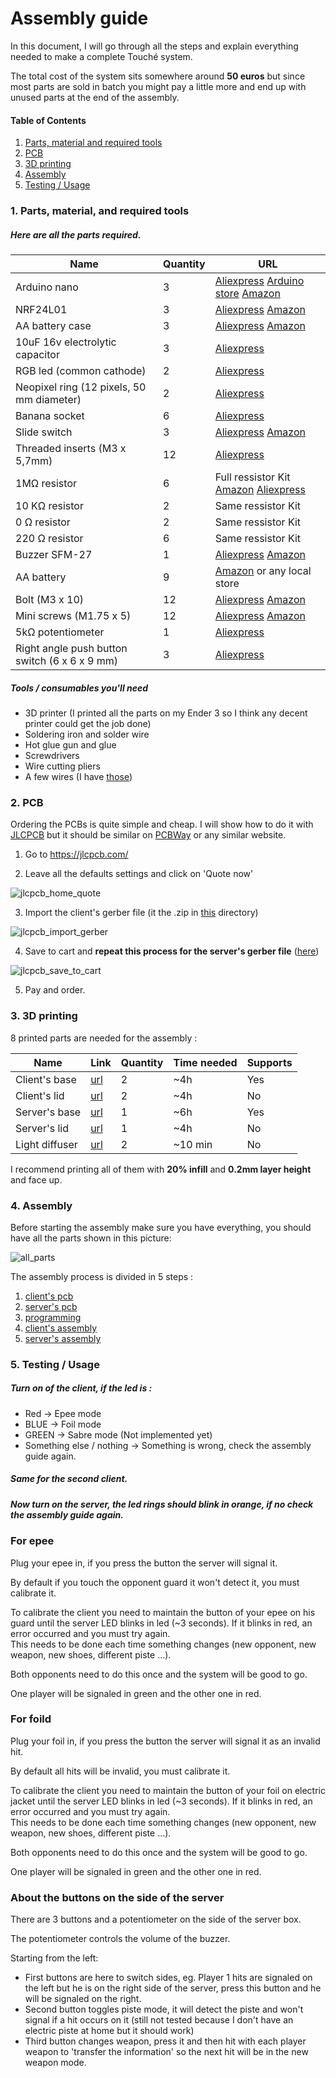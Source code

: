 # Assembly guide

In this document, I will go through all the steps and explain everything needed to make a complete Touché system.

The total cost of the system sits somewhere around **50 euros** but since most parts are sold in batch you might pay a little more and end up with unused parts at the end of the assembly.

#### Table of Contents

1. [Parts, material and required tools](#p1)
2. [PCB](#p2)
3. [3D printing](#p3)
4. [Assembly](#p4)
5. [Testing / Usage](#p5)



<a name="p1"/>

### 1. Parts, material, and required tools

##### Here are all the parts required.

| Name                                          | Quantity | URL  |
| --------------------------------------------- | -------- | ---- |
| Arduino nano                                  | 3        | [Aliexpress](https://fr.aliexpress.com/item/32647196840.html?spm=a2g0o.productlist.0.0.54bf557doXKYBm&algo_pvid=2dafda83-8817-4a5d-9a19-fa4c728a5307&algo_expid=2dafda83-8817-4a5d-9a19-fa4c728a5307-0&btsid=2100bdec16164048649457162ec18e&ws_ab_test=searchweb0_0,searchweb201602_,searchweb201603_) [Arduino store](https://store.arduino.cc/arduino-nano) [Amazon](https://www.amazon.fr/Elegoo-Pi%C3%A8ces-ATmega328P-Contr%C3%B4leur-Arduino/dp/B0722YYBSS/ref=sr_1_5?__mk_fr_FR=%C3%85M%C3%85%C5%BD%C3%95%C3%91&dchild=1&keywords=arduino+nano&qid=1616404940&sr=8-5) |
| NRF24L01                                      | 3        | [Aliexpress](https://fr.aliexpress.com/item/32517849393.html?spm=a2g0o.productlist.0.0.7052156e1u6EWG&algo_pvid=22320d44-49fd-4c5b-8917-0aec425791c5&algo_expid=22320d44-49fd-4c5b-8917-0aec425791c5-0&btsid=2100bdec16164050216182977ec18e&ws_ab_test=searchweb0_0,searchweb201602_,searchweb201603_) [Amazon](https://www.amazon.fr/AZDelivery-NRF24L01-Antenne-emetteur-recepteur-R%C3%A9cepteur/dp/B06XJN417D/ref=sr_1_7?__mk_fr_FR=%C3%85M%C3%85%C5%BD%C3%95%C3%91&dchild=1&keywords=nrf24l01&qid=1616405051&sr=8-7) |
| AA battery case                               | 3        | [Aliexpress](https://fr.aliexpress.com/item/1005001707889794.html?spm=a2g0o.productlist.0.0.4a7250f2xvurNo&algo_pvid=09dbf49a-a358-43e9-8fb5-643cd7c1323b&algo_expid=09dbf49a-a358-43e9-8fb5-643cd7c1323b-0&btsid=2100bdec16164051545004908ec18e&ws_ab_test=searchweb0_0,searchweb201602_,searchweb201603_) [Amazon](https://www.amazon.fr/HUAYAO-Batterie-Plastique-Stockage-Transparent/dp/B08VDHCD66/ref=sr_1_8?__mk_fr_FR=%C3%85M%C3%85%C5%BD%C3%95%C3%91&dchild=1&keywords=3+AA+battery+case&qid=1616405113&sr=8-8) |
| 10uF 16v electrolytic capacitor               | 3        | [Aliexpress](https://fr.aliexpress.com/item/32812085542.html?spm=a2g0o.cart.0.0.3a7f3c00e96C79&mp=1) |
| RGB led (common cathode)                      | 2        | [Aliexpress](https://fr.aliexpress.com/item/32757977782.html?spm=a2g0o.productlist.0.0.3fe47c00Zn99Co&algo_pvid=b4ef31d6-d214-46bb-bef0-ac81c41d9967&algo_expid=b4ef31d6-d214-46bb-bef0-ac81c41d9967-0&btsid=0b0a187916200811598005049e1326&ws_ab_test=searchweb0_0,searchweb201602_,searchweb201603_) |
| Neopixel ring (12 pixels, 50 mm diameter)     | 2        | [Aliexpress](https://fr.aliexpress.com/item/32835427711.html?spm=a2g0s.9042311.0.0.27426c37UHtlV5) |
| Banana socket                                 | 6        | [Aliexpress](https://fr.aliexpress.com/item/32871913429.html?spm=a2g0o.productlist.0.0.717377a1QiWSxl&algo_pvid=1f3db05d-7783-4ff9-8da5-87ac7512a254&algo_expid=1f3db05d-7783-4ff9-8da5-87ac7512a254-3&btsid=0b0a187916200812276135080e1326&ws_ab_test=searchweb0_0,searchweb201602_,searchweb201603_) |
| Slide switch                                  | 3        | [Aliexpress](https://fr.aliexpress.com/item/32807468914.html?spm=a2g0o.productlist.0.0.2ea1efebRmneNM&algo_pvid=36c82aba-d689-49ea-ad36-39383b8dd7a9&algo_expid=36c82aba-d689-49ea-ad36-39383b8dd7a9-3&btsid=2100bdec16164056564492872ec18e&ws_ab_test=searchweb0_0,searchweb201602_,searchweb201603_) [Amazon](https://www.amazon.fr/Lezed-Interrupteur-Horizontal-commutateur-horizontal/dp/B07LBPDB6S/ref=sr_1_33?__mk_fr_FR=%C3%85M%C3%85%C5%BD%C3%95%C3%91&dchild=1&keywords=switch+button&qid=1616405594&sr=8-33) |
| Threaded inserts (M3 x 5,7mm)                 | 12       | [Aliexpress](https://fr.aliexpress.com/item/4001258499799.html?spm=a2g0o.productlist.0.0.612f7dbbvz6kTJ&algo_pvid=baed550c-1ba2-4479-8cc2-1377f3ba6714&algo_expid=baed550c-1ba2-4479-8cc2-1377f3ba6714-2&btsid=2100bdec16164057395673206ec18e&ws_ab_test=searchweb0_0,searchweb201602_,searchweb201603_) |
| 1MΩ resistor                                  | 6        | Full ressistor Kit [Amazon](https://www.amazon.fr/ELEGOO-R%C3%A9sistance-Electroniques-Exp%C3%A9rimentalur-Exp%C3%A9rimental/dp/B071LHFQKD/ref=sr_1_5?__mk_fr_FR=%C3%85M%C3%85%C5%BD%C3%95%C3%91&crid=327NRMDKWZ3TP&dchild=1&keywords=resistor+kit&qid=1616405873&sprefix=resistor%2Caps%2C164&sr=8-5) [Aliexpress](https://fr.aliexpress.com/item/1005001968824337.html?spm=a2g0o.productlist.0.0.746b3f8c0Y2Mhn&algo_pvid=f9607bec-0de2-428e-a303-aaa761708253&algo_expid=f9607bec-0de2-428e-a303-aaa761708253-0&btsid=2100bdec16164059394684677ec18e&ws_ab_test=searchweb0_0,searchweb201602_,searchweb201603_)    |
| 10 KΩ resistor                                | 2        | Same ressistor Kit |
| 0 Ω resistor                                  | 2        | Same ressistor Kit |
| 220 Ω resistor                                | 6        | Same ressistor Kit |
| Buzzer SFM-27                                 | 1        | [Aliexpress](https://fr.aliexpress.com/item/1005002095783515.html?spm=a2g0o.productlist.0.0.a9add4abscUyMV&algo_pvid=d7001577-bf5f-497d-9e5e-af7428784ad3&algo_expid=d7001577-bf5f-497d-9e5e-af7428784ad3-3&btsid=2100bdec16164060163915350ec18e&ws_ab_test=searchweb0_0,searchweb201602_,searchweb201603_) [Amazon](https://www.amazon.fr/YANSHON-Buzzer-dAlarme-Avertisseur-%C3%A9lectronique/dp/B07RY42FQ5/ref=sr_1_1?__mk_fr_FR=%C3%85M%C3%85%C5%BD%C3%95%C3%91&dchild=1&keywords=sfm+27&qid=1616406059&sr=8-1) |
| AA battery                                    | 9        | [Amazon](https://www.amazon.fr/Duracell-Plus-Power-Piles-Alcalines/dp/B005EJFLJC/ref=sr_1_5?__mk_fr_FR=%C3%85M%C3%85%C5%BD%C3%95%C3%91&dchild=1&keywords=aa+battery&qid=1616406100&sr=8-5) or any local store |
| Bolt (M3 x 10)                                | 12       | [Aliexpress](https://fr.aliexpress.com/item/33012853233.html?spm=a2g0o.productlist.0.0.3a3888c1zqhxRF&algo_pvid=5c853c10-dafd-437e-900e-69b52295e526&algo_expid=5c853c10-dafd-437e-900e-69b52295e526-0&btsid=0b0a050b16200820396897562e170e&ws_ab_test=searchweb0_0,searchweb201602_,searchweb201603_) [Amazon](https://www.amazon.fr/100pcs-Boulon-Hexagonale-Cylindrique-inoxydable/dp/B073ZY19VS/ref=sr_1_13?__mk_fr_FR=%C3%85M%C3%85%C5%BD%C3%95%C3%91&dchild=1&keywords=m3+x+10&qid=1620082082&sr=8-13) |
| Mini screws (M1.75 x 5)                       | 12       | [Aliexpress](https://fr.aliexpress.com/item/4000930559532.html?spm=a2g0o.productlist.0.0.761321146ysipd&algo_pvid=0f249ca6-419b-4e43-90a0-ce0ec4231748&algo_expid=0f249ca6-419b-4e43-90a0-ce0ec4231748-1&btsid=0b0a050b16200822461428680e170e&ws_ab_test=searchweb0_0,searchweb201602_,searchweb201603_) [Amazon](https://www.amazon.fr/1000pcs-minuscules-crois%C3%A9e-dassortiment-autotaraudeurs/dp/B07WXHH6ZL/ref=sr_1_1?__mk_fr_FR=%C3%85M%C3%85%C5%BD%C3%95%C3%91&dchild=1&keywords=mini+screws+m1.7&qid=1620082194&sr=8-1) |
| 5kΩ potentiometer                             | 1        | [Aliexpress](https://www.aliexpress.com/item/1005002056193990.html?spm=a2g0o.productlist.0.0.32a713cbDKwMcm&algo_pvid=3e42dbd6-8663-4864-a628-38a8b36c8e7e&algo_expid=3e42dbd6-8663-4864-a628-38a8b36c8e7e-2&btsid=2100bdec16229737670425226e4bfa&ws_ab_test=searchweb0_0,searchweb201602_,searchweb201603_) |
| Right angle push button switch (6 x 6 x 9 mm) | 3        | [Aliexpress](https://www.aliexpress.com/item/32901481925.html?spm=a2g0s.9042311.0.0.17af6c37yXC24E) |



##### Tools / consumables you'll need

- 3D printer (I printed all the parts on my Ender 3 so I think any decent printer could get the job done)
- Soldering iron and solder wire
- Hot glue gun and glue
- Screwdrivers
- Wire cutting pliers
- A few wires (I have [those](https://www.amazon.com/TUOFENG-Wire-Solid-different-colored-spools/dp/B07TX6BX47/ref=sr_1_5?dchild=1&keywords=wires&qid=1620082408&sr=8-5))



<a name="p2"/>

### 2. PCB

Ordering the PCBs is quite simple and cheap. I will show how to do it with [JLCPCB](https://jlcpcb.com/) but it should be similar on [PCBWay](https://www.pcbway.com/) or any similar website.

1. Go to https://jlcpcb.com/

2. Leave all the defaults settings and click on 'Quote now'


![jlcpcb_home_quote](./pictures/jlcpcb_home_quote.png)


3. Import the client's gerber file (it the .zip in [this](https://github.com/Yohannfra/Touche/tree/master/Documents/PCB/client) directory)


![jlcpcb_import_gerber](./pictures/jlcpcb_import_gerber.png)

4. Save to cart and **repeat this process for the server's gerber file** ([here](https://github.com/Yohannfra/Touche/tree/master/Documents/PCB/server))


![jlcpcb_save_to_cart](./pictures/jlcpcb_save_to_cart.png)


5. Pay and order.

<a name="p3"/>

### 3. 3D printing

8 printed parts are needed for the assembly :

| Name                    | Link                                                         | Quantity | Time needed | Supports |
| ----------------------- | ------------------------------------------------------------ | -------- | ----------- | -------- |
| Client's base           | [url](https://github.com/Yohannfra/Touche/tree/master/Documents/CAD/client/base_client.stl)    | 2        | ~4h         | Yes      |
| Client's lid            | [url](https://github.com/Yohannfra/Touche/tree/master/Documents/CAD/client/lid_client.stl)     | 2        | ~4h         | No       |
| Server's base           | [url](https://github.com/Yohannfra/Touche/tree/master/Documents/CAD/server/base_server.stl)    | 1        | ~6h         | Yes      |
| Server's lid            | [url](https://github.com/Yohannfra/Touche/tree/master/Documents/CAD/server/lid_server.stl)     | 1        | ~4h         | No       |
| Light diffuser          | [url](https://github.com/Yohannfra/Touche/tree/master/Documents/CAD/server/light_diffuser.stl) | 2        | ~10 min     | No       |


I recommend printing all of them with **20% infill** and **0.2mm layer height** and face up.

<a name="p4"/>

### 4. Assembly

Before starting the assembly make sure you have everything, you should have all the parts shown in this picture:

![all_parts](https://imgur.com/XIzH3Ku.jpg)



The assembly process is divided in 5 steps :
1. [client's pcb](./Step1.md)
2. [server's pcb](./Step2.md)
3. [programming](./Step3.md)
4. [client's assembly](./Step4.md)
5. [server's assembly](./Step5.md)

<a name="p5"/>

### 5. Testing / Usage

##### Turn on of the client, if the led is :
- Red -> Epee mode
- BLUE -> Foil mode
- GREEN -> Sabre mode (Not implemented yet)
- Something else / nothing -> Something is wrong, check the assembly guide again.

##### Same for the second client.

##### Now turn on the server, the led rings should blink in orange, if no check the assembly guide again.

### For epee

Plug your epee in, if you press the button the server will signal it.

By default if you touch the opponent guard it won't detect it, you must calibrate it.

To calibrate the client you need to maintain the button of your epee on his guard until the server LED blinks in led (~3 seconds). If it blinks in red, an error occurred and you must try again.\
This needs to be done each time something changes (new opponent, new weapon, new shoes, different piste ...).

Both opponents need to do this once and the system will be good to go.

One player will be signaled in green and the other one in red.

### For foild

Plug your foil in, if you press the button the server will signal it as an invalid hit.

By default all hits will be invalid, you must calibrate it.

To calibrate the client you need to maintain the button of your foil on electric jacket until the server LED blinks in led (~3 seconds). If it blinks in red, an error occurred and you must try again.\
This needs to be done each time something changes (new opponent, new weapon, new shoes, different piste ...).

Both opponents need to do this once and the system will be good to go.

One player will be signaled in green and the other one in red.


### About the buttons on the side of the server

There are 3 buttons and a potentiometer on the side of the server box.

The potentiometer controls the volume of the buzzer.

Starting from the left:
- First buttons are here to switch sides, eg. Player 1 hits are signaled on the left but he is on the right side of the server, press this button and he will be signaled on the right.
- Second button toggles piste mode, it will detect the piste and won't signal if a hit occurs on it (still not tested because I don't have an electric piste at home but it should work)
- Third button changes weapon, press it and then hit with each player weapon to 'transfer the information' so the next hit will be in the new weapon mode.
